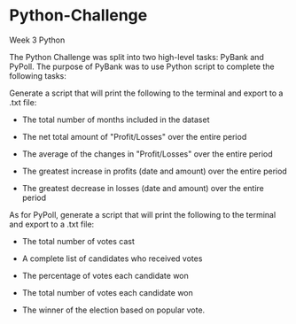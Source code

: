 # Python-Challenge
Week 3 Python 

The Python Challenge was split into two high-level tasks: PyBank and PyPoll. The purpose of PyBank was to use Python script to complete the following tasks:

Generate a script that will print the following to the terminal and export to a .txt file:

  * The total number of months included in the dataset

  * The net total amount of "Profit/Losses" over the entire period

  * The average of the changes in "Profit/Losses" over the entire period

  * The greatest increase in profits (date and amount) over the entire period

  * The greatest decrease in losses (date and amount) over the entire period

As for PyPoll, generate a script that will print the following to the terminal and export to a .txt file:

  * The total number of votes cast

  * A complete list of candidates who received votes

  * The percentage of votes each candidate won

  * The total number of votes each candidate won

  * The winner of the election based on popular vote.
